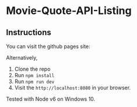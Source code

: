 # Movie-Quote-API-Listing

## Instructions

You can visit the github pages site:

Alternatively,
1. Clone the repo
2. Run `npm install`
3. Run `npm run dev`
4. Visit the `http://localhost:8080` in your browser.

Tested with Node v6 on Windows 10.
